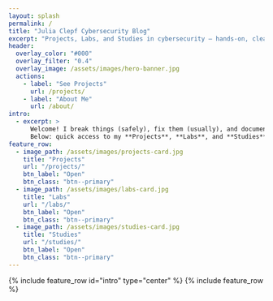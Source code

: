 ```yaml
---
layout: splash
permalink: /
title: "Julia Clepf Cybersecurity Blog"
excerpt: "Projects, Labs, and Studies in cybersecurity — hands-on, clear, and growing weekly."
header:
  overlay_color: "#000"
  overlay_filter: "0.4"
  overlay_image: /assets/images/hero-banner.jpg
  actions:
    - label: "See Projects"
      url: /projects/
    - label: "About Me"
      url: /about/
intro:
  - excerpt: >
      Welcome! I break things (safely), fix them (usually), and document the path.
      Below: quick access to my **Projects**, **Labs**, and **Studies**.
feature_row:
  - image_path: /assets/images/projects-card.jpg
    title: "Projects"
    url: "/projects/"
    btn_label: "Open"
    btn_class: "btn--primary"
  - image_path: /assets/images/labs-card.jpg
    title: "Labs"
    url: "/labs/"
    btn_label: "Open"
    btn_class: "btn--primary"
  - image_path: /assets/images/studies-card.jpg
    title: "Studies"
    url: "/studies/"
    btn_label: "Open"
    btn_class: "btn--primary"
---
```


{% include feature_row id="intro" type="center" %}
{% include feature_row %}
